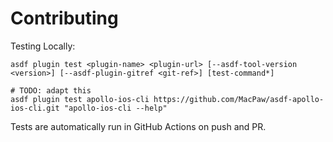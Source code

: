 # Contributing

Testing Locally:

```shell
asdf plugin test <plugin-name> <plugin-url> [--asdf-tool-version <version>] [--asdf-plugin-gitref <git-ref>] [test-command*]

# TODO: adapt this
asdf plugin test apollo-ios-cli https://github.com/MacPaw/asdf-apollo-ios-cli.git "apollo-ios-cli --help"
```

Tests are automatically run in GitHub Actions on push and PR.
